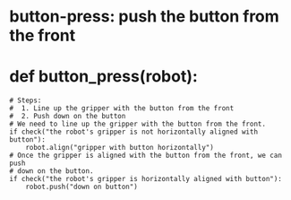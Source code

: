 # button-press: push the button from the front
# def button_press(robot):
    # Steps:
    #  1. Line up the gripper with the button from the front
    #  2. Push down on the button
    # We need to line up the gripper with the button from the front.
    if check("the robot's gripper is not horizontally aligned with button"):
        robot.align("gripper with button horizontally")
    # Once the gripper is aligned with the button from the front, we can push
    # down on the button.
    if check("the robot's gripper is horizontally aligned with button"):
        robot.push("down on button")